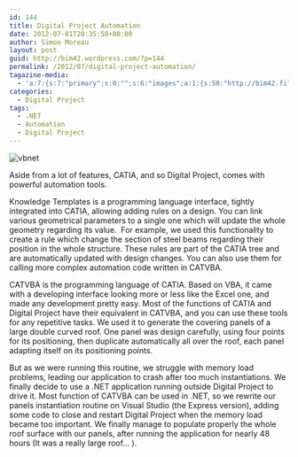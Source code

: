 ```yaml
---
id: 144
title: Digital Project Automation
date: 2012-07-01T20:35:58+00:00
author: Simon Moreau
layout: post
guid: http://bim42.wordpress.com/?p=144
permalink: /2012/07/digital-project-automation/
tagazine-media:
  - 'a:7:{s:7:"primary";s:0:"";s:6:"images";a:1:{s:50:"http://bim42.files.wordpress.com/2012/07/vbnet.jpg";a:6:{s:8:"file_url";s:50:"http://bim42.files.wordpress.com/2012/07/vbnet.jpg";s:5:"width";s:3:"300";s:6:"height";s:3:"156";s:4:"type";s:5:"image";s:4:"area";s:5:"46800";s:9:"file_path";s:0:"";}}s:6:"videos";a:0:{}s:11:"image_count";s:1:"1";s:6:"author";s:8:"11101104";s:7:"blog_id";s:8:"35202242";s:9:"mod_stamp";s:19:"2012-07-01 20:35:58";}'
categories:
  - Digital Project
tags:
  - .NET
  - Automation
  - Digital Project
---
```

![vbnet](http://bim42.com/wp-content/uploads/2012/07/vbnet.jpg)

Aside from a lot of features, CATIA, and so Digital Project, comes with powerful automation tools.

Knowledge Templates is a programming language interface, tightly integrated into CATIA, allowing adding rules on a design. You can link various geometrical parameters to a single one which will update the whole geometry regarding its value.  For example, we used this functionality to create a rule which change the section of steel beams regarding their position in the whole structure. These rules are part of the CATIA tree and are automatically updated with design changes. You can also use them for calling more complex automation code written in CATVBA.

CATVBA is the programming language of CATIA. Based on VBA, it came with a developing interface looking more or less like the Excel one, and made any development pretty easy. Most of the functions of CATIA and Digital Project have their equivalent in CATVBA, and you can use these tools for any repetitive tasks. We used it to generate the covering panels of a large double curved roof. One panel was design carefully, using four points for its positioning, then duplicate automatically all over the roof, each panel adapting itself on its positioning points.

But as we were running this routine, we struggle with memory load problems, leading our application to crash after too much instantiations. We finally decide to use a .NET application running outside Digital Project to drive it. Most function of CATVBA can be used in .NET, so we rewrite our panels instantiation routine on Visual Studio (the Express version), adding some code to close and restart Digital Project when the memory load became too important. We finally manage to populate properly the whole roof surface with our panels, after running the application for nearly 48 hours (It was a really large roof... ).